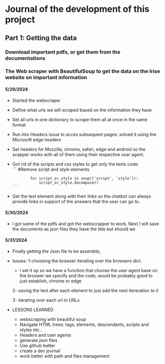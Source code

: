 # Journal of the development of this project

## Part 1: Getting the data
### Download important pdfs, or get them from the documentations
### The Web scraper with BeautifulSoup to get the data on the Irise website on important information 

#### 5/29/2024
  - Started the webscraper
  - Define what urls we will scraped based on the information they have
  - Set all urls in one dictionary to scrape them all at once in the same format
  - Run into Headers issue to acces subsequent pages: solved it using the Microsoft edge headers
  - Set headers for Mozzilla, chrome, safari, edge and android so the scapper works with all of them using their respective user agent.
  - Got rid of the scripts and css styles to get only the texts
  code:    
        ```
          #Remove script and style elements

                for script_or_style in soup(['script', 'style']):
                    script_or_style.decompose()
        ```
  - Get the text element along with their links so the chatbot can always provide links in support of the answers that the user can go to.

#### 5/30/2024

- I got some of the pdfs and got the webscrapper to work, Next I will save the documents as json files
  they have the title but should we

#### 5/31/2024

- Finally getting the Json file to be assemble, 

- Issues:
  1-choosing the browser iterating over the browsers dict.
    - I set it up so we have a function that choose the user agent base on the broswer we specify and the code, would be probably good to just establish, chrome or edge


  2- saving the text after each element to just add the next itereration to it
  
  3- iterating over each url in URLs


- LESSONS LEARNED
  - webscraping with beautiful soup
  - Navigate HTML trees: tags, elements, descendants, scripts and styles etc..
  - Headers and user agents
  - generate json files
  - Use github better
  - create a dev journal
  - work better with path and files management
  